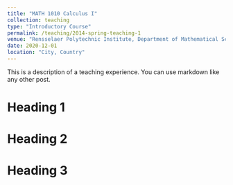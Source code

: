 ```yaml
---
title: "MATH 1010 Calculus I"
collection: teaching
type: "Introductory Course"
permalink: /teaching/2014-spring-teaching-1
venue: "Rensselaer Polytechnic Institute, Department of Mathematical Sciences"
date: 2020-12-01
location: "City, Country"
---
```


This is a description of a teaching experience. You can use markdown like any other post.

Heading 1
======

Heading 2
======

Heading 3
======
